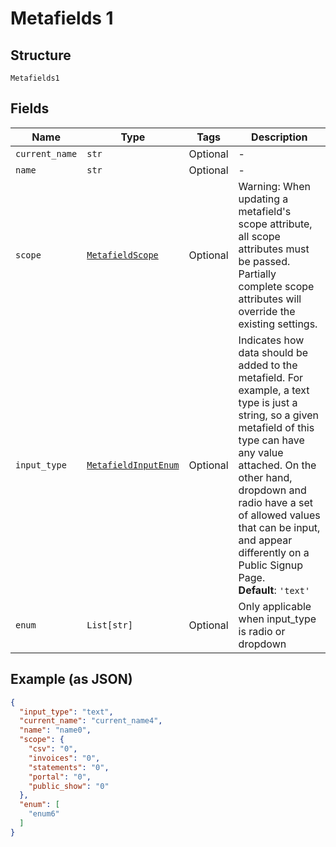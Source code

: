 
# Metafields 1

## Structure

`Metafields1`

## Fields

| Name | Type | Tags | Description |
|  --- | --- | --- | --- |
| `current_name` | `str` | Optional | - |
| `name` | `str` | Optional | - |
| `scope` | [`MetafieldScope`](../../doc/models/metafield-scope.md) | Optional | Warning: When updating a metafield's scope attribute, all scope attributes must be passed. Partially complete scope attributes will override the existing settings. |
| `input_type` | [`MetafieldInputEnum`](../../doc/models/metafield-input-enum.md) | Optional | Indicates how data should be added to the metafield. For example, a text type is just a string, so a given metafield of this type can have any value attached. On the other hand, dropdown and radio have a set of allowed values that can be input, and appear differently on a Public Signup Page.<br>**Default**: `'text'` |
| `enum` | `List[str]` | Optional | Only applicable when input_type is radio or dropdown |

## Example (as JSON)

```json
{
  "input_type": "text",
  "current_name": "current_name4",
  "name": "name0",
  "scope": {
    "csv": "0",
    "invoices": "0",
    "statements": "0",
    "portal": "0",
    "public_show": "0"
  },
  "enum": [
    "enum6"
  ]
}
```


